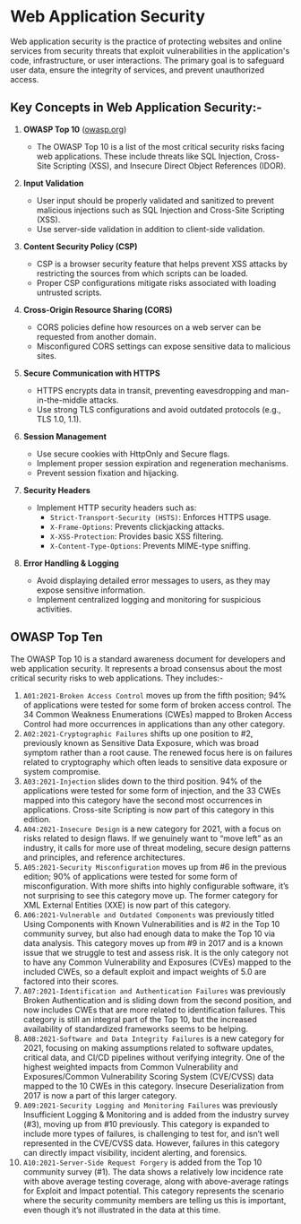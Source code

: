 # Web Application Security

Web application security is the practice of protecting websites and online services from security threats that exploit vulnerabilities in the application's code, infrastructure, or user interactions. The primary goal is to safeguard user data, ensure the integrity of services, and prevent unauthorized access.

## Key Concepts in Web Application Security:-

1. **OWASP Top 10** ([owasp.org](https://owasp.org/))
   - The OWASP Top 10 is a list of the most critical security risks facing web applications. These include threats like SQL Injection, Cross-Site Scripting (XSS), and Insecure Direct Object References (IDOR).

2. **Input Validation**
   - User input should be properly validated and sanitized to prevent malicious injections such as SQL Injection and Cross-Site Scripting (XSS).
   - Use server-side validation in addition to client-side validation.

3. **Content Security Policy (CSP)**
   - CSP is a browser security feature that helps prevent XSS attacks by restricting the sources from which scripts can be loaded.
   - Proper CSP configurations mitigate risks associated with loading untrusted scripts.

4. **Cross-Origin Resource Sharing (CORS)**
   - CORS policies define how resources on a web server can be requested from another domain.
   - Misconfigured CORS settings can expose sensitive data to malicious sites.

5. **Secure Communication with HTTPS**
   - HTTPS encrypts data in transit, preventing eavesdropping and man-in-the-middle attacks.
   - Use strong TLS configurations and avoid outdated protocols (e.g., TLS 1.0, 1.1).

6. **Session Management**
   - Use secure cookies with HttpOnly and Secure flags.
   - Implement proper session expiration and regeneration mechanisms.
   - Prevent session fixation and hijacking.

7. **Security Headers**
   - Implement HTTP security headers such as:
     - `Strict-Transport-Security (HSTS)`: Enforces HTTPS usage.
     - `X-Frame-Options`: Prevents clickjacking attacks.
     - `X-XSS-Protection`: Provides basic XSS filtering.
     - `X-Content-Type-Options`: Prevents MIME-type sniffing.

8. **Error Handling & Logging**
   - Avoid displaying detailed error messages to users, as they may expose sensitive information.
   - Implement centralized logging and monitoring for suspicious activities.

## OWASP  Top Ten

The OWASP Top 10 is a standard awareness document for developers and web application security. It represents a broad consensus about the most critical security risks to web applications.
They includes:-

1. `A01:2021-Broken Access Control` moves up from the fifth position; 94% of applications were tested for some form of broken access control. The 34 Common Weakness Enumerations (CWEs) mapped to Broken Access Control had more occurrences in applications than any other category.
2. `A02:2021-Cryptographic Failures` shifts up one position to #2, previously known as Sensitive Data Exposure, which was broad symptom rather than a root cause. The renewed focus here is on failures related to cryptography which often leads to sensitive data exposure or system compromise.
3. `A03:2021-Injection` slides down to the third position. 94% of the applications were tested for some form of injection, and the 33 CWEs mapped into this category have the second most occurrences in applications. Cross-site Scripting is now part of this category in this edition.
4. `A04:2021-Insecure Design` is a new category for 2021, with a focus on risks related to design flaws. If we genuinely want to “move left” as an industry, it calls for more use of threat modeling, secure design patterns and principles, and reference architectures.
5. `A05:2021-Security Misconfiguration` moves up from #6 in the previous edition; 90% of applications were tested for some form of misconfiguration. With more shifts into highly configurable software, it’s not surprising to see this category move up. The former category for XML External Entities (XXE) is now part of this category.
6. `A06:2021-Vulnerable and Outdated Components` was previously titled Using Components with Known Vulnerabilities and is #2 in the Top 10 community survey, but also had enough data to make the Top 10 via data analysis. This category moves up from #9 in 2017 and is a known issue that we struggle to test and assess risk. It is the only category not to have any Common Vulnerability and Exposures (CVEs) mapped to the included CWEs, so a default exploit and impact weights of 5.0 are factored into their scores.
7. `A07:2021-Identification and Authentication Failures` was previously Broken Authentication and is sliding down from the second position, and now includes CWEs that are more related to identification failures. This category is still an integral part of the Top 10, but the increased availability of standardized frameworks seems to be helping.
8. `A08:2021-Software and Data Integrity Failures` is a new category for 2021, focusing on making assumptions related to software updates, critical data, and CI/CD pipelines without verifying integrity. One of the highest weighted impacts from Common Vulnerability and Exposures/Common Vulnerability Scoring System (CVE/CVSS) data mapped to the 10 CWEs in this category. Insecure Deserialization from 2017 is now a part of this larger category.
9. `A09:2021-Security Logging and Monitoring Failures` was previously Insufficient Logging & Monitoring and is added from the industry survey (#3), moving up from #10 previously. This category is expanded to include more types of failures, is challenging to test for, and isn’t well represented in the CVE/CVSS data. However, failures in this category can directly impact visibility, incident alerting, and forensics.
10. `A10:2021-Server-Side Request Forgery` is added from the Top 10 community survey (#1). The data shows a relatively low incidence rate with above average testing coverage, along with above-average ratings for Exploit and Impact potential. This category represents the scenario where the security community members are telling us this is important, even though it’s not illustrated in the data at this time.
